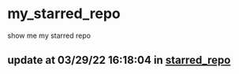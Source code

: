 # my_starred_repo
show me my starred repo

update at 03/29/22 16:18:04 in [starred_repo](./index.html)
---

